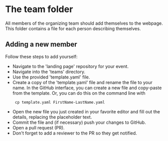 # The team folder

All members of the organizing team should add themselves to the webpage.
This folder contains a file for each person describing themselves.

## Adding a new member
Follow these steps to add yourself:
* Navigate to the 'landing page' repository for your event.
* Navigate into the 'teams' directory.
* Use the provided 'template.yaml' file.
* Create a copy of the 'template.yaml' file and rename the file to your name.
In the GitHub interface, you can create a new file and copy-paste from the template.
Or, you can do this on the command line with
   ```
    cp template.yaml FirstName-LastName.yaml
   ```
* Open the new file you just created in your favorite editor and fill out the
  details, replacing the placeholder text.
* Commit the file and (if necessary) push your changes to GitHub.
* Open a pull request (PR).
* Don't forget to add a reviewer to the PR so they get notified.